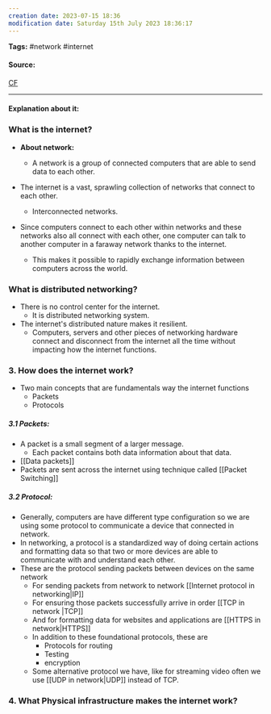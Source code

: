 ```yaml
---
creation date: 2023-07-15 18:36
modification date: Saturday 15th July 2023 18:36:17
---
```


**Tags:** #network #internet 

#### Source:
[CF](https://www.cloudflare.com/learning/network-layer/how-does-the-internet-work/)

--------------------------------------

#### Explanation about it:

### What is the internet?

* **About network:**
	* A network is a group of connected computers that are able to send data to each other.

* The internet is a vast, sprawling collection of networks that connect to each other.
	* Interconnected networks.

* Since computers connect to each other within networks and these networks also all connect with each other, one computer can talk to another computer in a faraway network thanks to the internet.
	* This makes it possible to rapidly exchange information between computers across the world.


### What is distributed networking?

* There is no control center for the internet.
	* It is distributed networking system.
* The internet's distributed nature makes it resilient.
	* Computers, servers and other pieces of networking hardware connect and disconnect from the internet all the time without impacting how the internet functions.


### 3. How does the internet work?

* Two main concepts that are fundamentals way the internet functions
	* Packets
	* Protocols

##### 3.1 Packets:

* A packet is a small segment of a larger message.
	* Each packet contains both data information about that data.
* [[Data packets]]
* Packets are sent across the internet using technique called [[Packet Switching]]

##### 3.2 Protocol:

* Generally, computers are have different type configuration so we are using some protocol to communicate a device that connected in network.
* In networking, a protocol is a standardized way of doing certain actions and formatting data so that two or more devices are able to communicate with and understand each other.
* These are the protocol sending packets between devices on the same network
	* For sending packets from network to network [[Internet protocol in networking|IP]]
	* For ensuring those packets successfully arrive in order [[TCP in network |TCP]]
	* And for formatting data for websites and applications are [[HTTPS in network|HTTPS]]
	* In addition to these foundational protocols, these are
		* Protocols for routing
		* Testing
		* encryption
	* Some alternative protocol we have, like for streaming video often we use [[UDP in network|UDP]] instead of TCP.


### 4. What Physical infrastructure makes the internet work?
